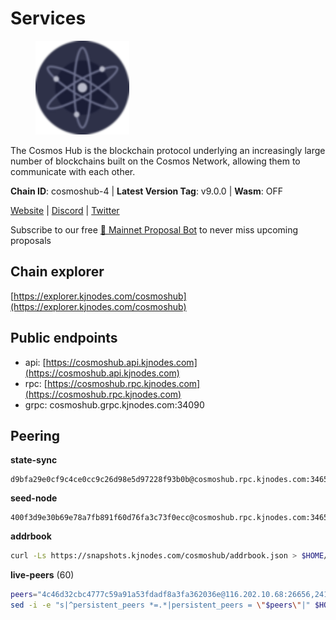 # Services

<figure><img src="https://raw.githubusercontent.com/kj89/cosmos-images/main/logos/cosmoshub.png" width="150" alt=""><figcaption></figcaption></figure>

The Cosmos Hub is the blockchain protocol underlying an  increasingly large number of blockchains built on the  Cosmos Network, allowing them to communicate with each other.

**Chain ID**: cosmoshub-4 | **Latest Version Tag**: v9.0.0 | **Wasm**: OFF

[Website](https://hub.cosmos.network) | [Discord](https://discord.gg/cosmosnetwork) | [Twitter](https://twitter.com/cosmoshub)



Subscribe to our free [🤖 Mainnet Proposal Bot](https://t.me/kjnodes_proposal_bot) to never miss upcoming proposals


## Chain explorer
[https://explorer.kjnodes.com/cosmoshub](https://explorer.kjnodes.com/cosmoshub)

## Public endpoints

* api: [https://cosmoshub.api.kjnodes.com](https://cosmoshub.api.kjnodes.com)
* rpc: [https://cosmoshub.rpc.kjnodes.com](https://cosmoshub.rpc.kjnodes.com)
* grpc: cosmoshub.grpc.kjnodes.com:34090

## Peering

**state-sync**

```text
d9bfa29e0cf9c4ce0cc9c26d98e5d97228f93b0b@cosmoshub.rpc.kjnodes.com:34656
```

**seed-node**

```text
400f3d9e30b69e78a7fb891f60d76fa3c73f0ecc@cosmoshub.rpc.kjnodes.com:34659
```

**addrbook**
```bash
curl -Ls https://snapshots.kjnodes.com/cosmoshub/addrbook.json > $HOME/.gaia/config/addrbook.json
```

**live-peers** (60)
```bash
peers="4c46d32cbc4777c59a91a53fdadf8a3fa362036e@116.202.10.68:26656,241b17dba97a2ed3c3747d12781fb86c9706e2d4@89.58.27.86:26656,44741f1e7a0fd0c66aedaba458ad9b517bc23d3f@54.248.188.49:26656,d9bfa29e0cf9c4ce0cc9c26d98e5d97228f93b0b@65.109.88.38:34656,e0ab6c5cc86959853f499236b8297344802ac5f4@5.161.139.201:26656,c940e11c1072dad06da3b1b48ca92966bb37e93a@74.96.207.58:28721,4e18c2a64f190a4bc3afb57e96b32c02ee08d355@95.216.98.181:26656,3334bb086be9ab0dba3a34331555624a7354a6ab@159.203.187.36:26090,aa61bc0e8a42eda6ac1276c4279941714a4a38f4@88.99.70.38:26656,a09ed43e09f773e39855dc5d8b6a220eff4cb947@204.16.241.207:26656,ca5011c44fd74d95e7fca487c69e301df195750c@65.108.122.246:26726,81062b9a8807a1229543b84bae2898c50a1b1dfc@52.211.169.132:26656,67685d93f2256caa7a2d53e3a104f9e437c3d247@95.216.114.244:26656,ee767901f4a7eaf44603ef0a5b6e5edac118ba1e@74.118.136.149:26656,edea278ce4cc160512f325d0722f312b83202e73@178.128.42.132:26090,6a2f3ad43b13d5647bc95f491399c8dab108472f@170.64.164.123:26090,213857e741833d17275ea559bb2d0342398cec99@35.245.206.45:26656,11de8a73123ce854241cfa9687921c544b83d5d9@141.94.100.228:26656,9d048653fa4d98e6c0760ed0c54ad2d257ba46df@65.108.137.34:26656,4ddba29a7dfa740a4edeb5c620c963f67f951e1d@5.9.72.212:2000,9edd51012df3a09395a48eb68a84723d6308e08c@35.212.116.100:26656,e829d4764a5cecc44b3414777853b34407b36601@185.16.39.179:26656,6ecca845883e9273062ee515d2657080e6539d9e@65.109.32.148:26726,7abab0475a506ed3b9ab2ad40948bfe53b797e13@128.199.128.15:26090,1da54d20c7339713f1d6d28dd2117087dd33d0ca@5.9.59.145:26656,3c99aba53d77d9b86efb9a7a74037761360086e6@18.139.147.9:26656,1279eae188599463661c3e2b9ab492615a6d7079@65.108.235.32:2010,b533749dfe0dc09eff1dfb2adf83108f9125ee1c@162.55.97.111:26656,44594a57ce538a21f8558bcb1c9ce560ad879e3e@15.235.114.84:26656,625fbb458b228229bcfaec6b834c1aa40f634bbf@165.22.199.234:26090,0eeb20e044d632b279e67f2fe91f50e4fceab1fd@159.223.223.84:26656,3da88430414ec9084c8983fe4d462cce655ff1f3@51.222.245.114:26656,51c49b57b371e3645de715e0034236a8bd61965e@35.194.145.62:26656,460967e46cc013e5e3eb365c1a8d271b0662549f@35.208.242.182:26656,f5f8b96406a165d486be243723bfa7291db1cf62@35.230.170.155:26656,a94dff85ed430f0475f41fe306c82b7eb7f6e858@51.91.153.78:31649,1cce99042f884d669e7287e3e362bff8e385c63e@46.4.79.183:26726,fe21dd474640247888fc7c4dce82da8da08a8bfd@135.181.113.227:26656,32bdba6ced12cdf2e534566e6c3d66ee2f7ef494@84.244.95.229:26656,f6f5d71d0b9e29f2b86f47ce0d62b059b53009fc@74.118.143.238:26656,ed53d253068e44a1233798a08d82f7ac4897c5f3@54.251.217.58:26656,9c116194f25fd0d146019f171ef0f49904dcc586@167.86.98.230:26656,9e14c8c48776a789f7029e88c260b2a6cbbf1417@35.212.85.141:26656,a7c480c60546d19c8aa2d50383ec027ece0aafd5@3.112.138.57:26656,ff6f853dd32756c0052e5a381358e455df0fdcb3@47.90.29.31:26656,61afb0f37c02031f285f6b27ead2a3e7a97cc28a@35.212.34.104:26656,4ebf074e8b4a24438bd0bd503b62b4728dfb8eae@35.212.101.35:26656,0255a6594d169ea042a3a3694f279daf2eb7ab4a@103.126.158.30:26656,76cb6275dcd71f43aecf3b8dddae08554b7cc6f5@51.79.20.226:26656,5b143d463427d9ad0b621f97c0b8933643e293da@35.212.90.144:26656,2441e90fcb341fcd5bebec15b54e346cdca64a9b@135.148.123.8:14956,9d855646226f0f0737a3ce77db3ce950b92ce7cc@172.104.70.123:26656,d1e39378054215be020e22f0342e272f5224cf75@146.190.46.145:30196,1997e68bf205bedeed0c4723786bf03464987dc1@77.87.108.21:26656,71e43c44cf474a897bcdbd7310be412a39d8d42b@65.21.250.197:26656,61bb33c7869e1d5014c996299a818d816ae961a6@52.77.137.184:26656,6a45e3655209dacddedf735a898ccfcae085abec@65.109.182.72:26656,98969353ffa0579558ce55e38a049a5142de9aca@34.204.200.234:26656,137f98c8e22965e672744a3f8909c0f4c8cffc53@135.148.54.43:26656,cd372322e563832871672be23d8303508d4385a3@139.59.8.48:26090"
sed -i -e "s|^persistent_peers *=.*|persistent_peers = \"$peers\"|" $HOME/.gaia/config/config.toml
```
